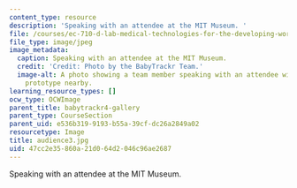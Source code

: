 ```yaml
---
content_type: resource
description: 'Speaking with an attendee at the MIT Museum. '
file: /courses/ec-710-d-lab-medical-technologies-for-the-developing-world-spring-2010/47cc2e35860a21d064d2046c96ae2687_audience3.jpg
file_type: image/jpeg
image_metadata:
  caption: Speaking with an attendee at the MIT Museum.
  credit: 'Credit: Photo by the BabyTrackr Team.'
  image-alt: A photo showing a team member speaking with an attendee with poster and
    prototype nearby.
learning_resource_types: []
ocw_type: OCWImage
parent_title: babytrackr4-gallery
parent_type: CourseSection
parent_uid: e536b319-9193-b55a-39cf-dc26a2849a02
resourcetype: Image
title: audience3.jpg
uid: 47cc2e35-860a-21d0-64d2-046c96ae2687
---
```

Speaking with an attendee at the MIT Museum. 


